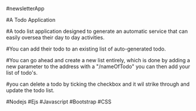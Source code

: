 #newsletterApp

#A Todo Application 

#A todo list application designed to generate an automatic service that can easily oversea their day to day activities. 

#You can add their todo to an existing list of auto-generated todo.

#You can go ahead and create a new list entirely, which is done by adding a new parameter to the address with a "/nameOfTodo" you can then add your list of todo's.

#you can delete a todo by ticking the checkbox and it wil strike through and update the todo list.


#Nodejs #Ejs #Javascript #Bootstrap #CSS